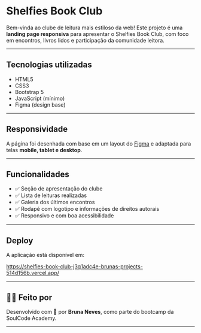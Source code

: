 # Shelfies Book Club

Bem-vinda ao clube de leitura mais estiloso da web! Este projeto é uma **landing page responsiva** para apresentar o Shelfies Book Club, com foco em encontros, livros lidos e participação da comunidade leitora.

---

## Tecnologias utilizadas

- HTML5
- CSS3
- Bootstrap 5
- JavaScript (mínimo)
- Figma (design base)

---

## Responsividade

A página foi desenhada com base em um layout do [Figma](https://www.figma.com/design/uoyaql0LJ9qzNMkxRU3FnZ/Wireframe-Landing-Page) e adaptada para telas **mobile, tablet e desktop**.

---

## Funcionalidades

- ✅ Seção de apresentação do clube
- ✅ Lista de leituras realizadas
- ✅ Galeria dos últimos encontros
- ✅ Rodapé com logotipo e informações de direitos autorais
- ✅ Responsivo e com boa acessibilidade

---

## Deploy

A aplicação está disponível em:

https://shelfies-book-club-j3q1adc4e-brunas-projects-514d156b.vercel.app/

---

## 👩‍💻 Feito por

Desenvolvido com 💜 por **Bruna Neves**, como parte do bootcamp da SoulCode Academy.  

---
